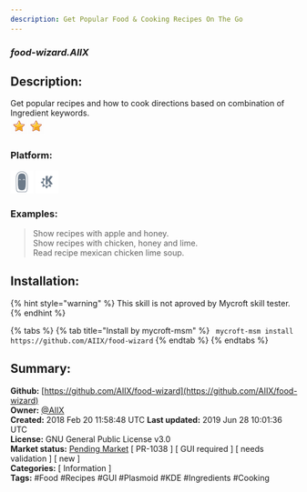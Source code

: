```yaml
---
description: Get Popular Food & Cooking Recipes On The Go
---
```


### _food-wizard.AIIX_  
## Description:  
Get popular recipes and how to cook directions based on combination of Ingredient keywords.  
![](../.gitbook/assets/star.png)![](../.gitbook/assets/star.png)  
  
### Platform:  
 ![Mark II](../.gitbook/assets/mark-2-icon.png)  ![plasmoid](../.gitbook/assets/kde.png)   
### Examples:  
> Show recipes with apple and honey.  
> Show recipes with chicken, honey and lime.  
> Read recipe mexican chicken lime soup.  
  
## Installation:  
{% hint style="warning" %}
This skill is not aproved by Mycroft skill tester.
{% endhint %}
    
{% tabs %}
{% tab title="Install by mycroft-msm" %}
``` mycroft-msm install https://github.com/AIIX/food-wizard```
{% endtab %}
  {% endtabs %}
    
## Summary:  
**Github:** [https://github.com/AIIX/food-wizard](https://github.com/AIIX/food-wizard)  
**Owner:** [@AIIX](https://github.com/AIIX)  
**Created:** 2018 Feb 20 11:58:48 UTC  **Last updated:** 2019 Jun 28 10:01:36 UTC  
**License:** GNU General Public License v3.0  
**Market status:** [Pending Market](https://market.mycroft.ai/skill/) [ PR-1038 ] [ GUI required ] [ needs validation ] [ new ]  
**Categories:** [ Information ]   
**Tags:** \#Food \#Recipes \#GUI \#Plasmoid \#KDE \#Ingredients \#Cooking   
